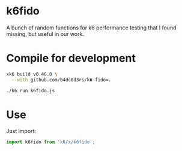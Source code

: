 # k6fido

A bunch of random functions for k6 performance testing that I found missing, but useful in our work.

# Compile for development
```sh
xk6 build v0.46.0 \
  --with github.com/b4dc0d3rs/k6-fido=.

./k6 run k6fido.js
```

# Use

Just import:
```js
import k6fido from 'k6/x/k6fido';
```
